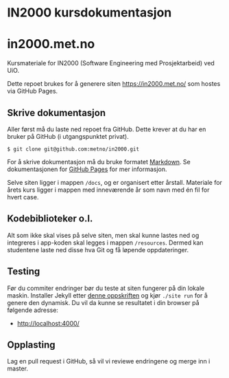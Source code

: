 
# IN2000 kursdokumentasjon

# in2000.met.no

Kursmateriale for IN2000 (Software Engineering med Prosjektarbeid) ved UiO.

Dette repoet brukes for å generere siten <https://in2000.met.no/> som hostes
via GitHub Pages.

## Skrive dokumentasjon

Aller først må du laste ned repoet fra GitHub.
Dette krever at du har en bruker på GitHub (i utgangspunktet privat).

    $ git clone git@github.com:metno/in2000.git

For å skrive dokumentasjon må du bruke formatet [Markdown]().
Se dokumentasjonen for [GitHub Pages](https://docs.github.com/en/pages)
for mer informasjon.

Selve siten ligger i mappen `/docs`, og er organisert etter årstall.
Materiale for årets kurs ligger i mappen med inneværende år som navn med én fil
for hvert case.

## Kodebiblioteker o.l.

Alt som ikke skal vises på selve siten, men skal kunne lastes ned og integreres
i app-koden skal legges i mappen `/resources`. Dermed kan studentene laste ned
disse hva Git og få løpende oppdateringer.

## Testing

Før du commiter endringer bør du teste at siten fungerer på din lokale maskin.
Installer Jekyll etter [denne
oppskriften](https://docs.github.com/en/pages/setting-up-a-github-pages-site-with-jekyll/testing-your-github-pages-site-locally-with-jekyll)
og kjør `./site run` for å genere den dynamisk. Du vil da kunne se resultatet
i din browser på følgende adresse:

- <http://localhost:4000/>

## Opplasting

Lag en pull request i GitHub, så vil vi reviewe endringene og merge inn i master.
